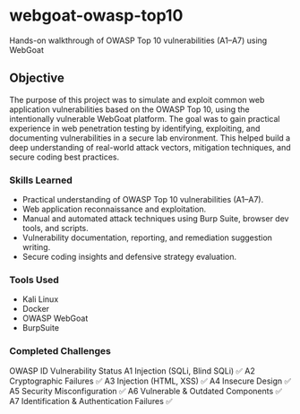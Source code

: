 # webgoat-owasp-top10
Hands-on walkthrough of OWASP Top 10 vulnerabilities (A1–A7) using WebGoat

## Objective
The purpose of this project was to simulate and exploit common web application vulnerabilities based on the OWASP Top 10, using the intentionally vulnerable WebGoat platform.
The goal was to gain practical experience in web penetration testing by identifying, exploiting, and documenting vulnerabilities in a secure lab environment. This helped build a deep understanding of real-world attack vectors, mitigation techniques, and secure coding best practices.

### Skills Learned

- Practical understanding of OWASP Top 10 vulnerabilities (A1–A7).
- Web application reconnaissance and exploitation.
- Manual and automated attack techniques using Burp Suite, browser dev tools, and scripts.
- Vulnerability documentation, reporting, and remediation suggestion writing.
- Secure coding insights and defensive strategy evaluation.

### Tools Used

- Kali Linux
- Docker
- OWASP WebGoat
- BurpSuite


### Completed Challenges
OWASP ID	Vulnerability	Status
A1	      Injection (SQLi, Blind SQLi)	            ✅
A2	      Cryptographic Failures	                  ✅
A3	      Injection (HTML, XSS)            	        ✅
A4	      Insecure Design                          	✅
A5      	Security Misconfiguration                	✅
A6	      Vulnerable & Outdated Components      	  ✅
A7	      Identification & Authentication Failures  ✅
